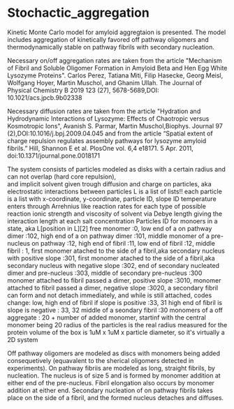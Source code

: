 # Stochactic_aggregation
Kinetic Monte Carlo model for amyloid aggregtaion is presented. 
The model includes aggregation of kinetically favored off pathway oligomers and thermodynamically stable on pathway fibrils with secondary nucleation.

Necessary on/off aggregation rates are taken from the article "Mechanism of Fibril and Soluble Oligomer Formation in Amyloid Beta and Hen Egg White Lysozyme Proteins". 
Carlos Perez, Tatiana Miti, Filip Hasecke, Georg Meisl, Wolfgang Hoyer, Martin Muschol, and Ghanim Ullah. 
The Journal of Physical Chemistry B 2019 123 (27), 5678-5689,DOI: 10.1021/acs.jpcb.9b02338

Necessary diffusion rates are taken from the article "Hydration and Hydrodynamic Interactions of Lysozyme: Effects of Chaotropic versus Kosmotropic Ions", Avanish S. Parmar, Martin Muschol,Biophys. Journal 97 (2),DOI:10.1016/j.bpj.2009.04.045
and from the article “Spatial extent of charge repulsion regulates assembly pathways for lysozyme amyloid fibrils.” 
Hill, Shannon E et al. PlosOne vol. 6,4 e18171. 5 Apr. 2011, doi:10.1371/journal.pone.0018171

 The system consists of particles modeled as disks with a certain radius and can not overlap (hard core repulsion),\
 and implicit solvent given trough diffusion and charge on particles, aka electrostatic interactions between particles
 L is a list of lists!! each particle is a list with x-coordinate, y-coordinate, particle ID, slope ID
 temperature enters through Arrehnius like reaction rates for each type of possible reaction
 ionic strength  and viscosity of solvent via Debye length giving the interaction length at each salt concentration
 Particles ID for monoers in a state, aka L[position in L][2]
 free monomer :0,  low end of a on pathway dimer :102, high end of a on pathway dimer :101, 
 middle monomer of a pre-nucleus on pathway :12, high end of fibril :11, low end of fibril :12, middle fibril : 1,
 first monomer atached to the side of a fibril,aka secondary nucleus with positive slope :301,
 first monomer atached to the side of a fibril,aka secondary nucleus with negative slope :302,
 end of secondary nucleated dimer and pre-nucleus :303,
 middle of secondary pre-nucleus :300
 monomer attached to fibril passed a dimer, positive slope :3010,
 monomer attached to fibril passed a dimer, negative slope :3020,
 a secondary fibril can form and not detach immediately, and while is still attached, codes change:
 low, high end of fibril if slope is positive :33, 31
 high end of fibril is slope is negative : 33, 32
 middle of a seondary fibril :30
 monomers of a off aggregate : 20 + number of added monomer, startinf with the central monomer being 20
 radius of the particles is the real radius measured for the protein 
 volume of the box is 1uM x 1uM x particle diameter, so it's virtually a 2D system
 
 Off pathway oligomers are modeled as discs with monomers being added consequetively (equavalent to  the sherical oligomers   detected in experiments). 
 On pathway fibriis are modeled as long, straight fibrils, by nucleation. The nucleus is of size 5 and is formed by monomer addition at either end of the pre-nucleus. 
 Fibril elongation also occurs by monomer addition at either end. Secondary nucleation of on pathway fibrils takes place on the side of a fibril, 
 and the formed nucleus detaches and diffuses.
